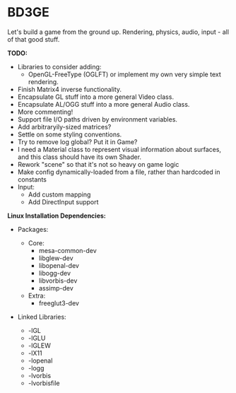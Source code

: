 BD3GE
===

Let's build a game from the ground up. Rendering, physics, audio, input - all of that good stuff.

**TODO:**

* Libraries to consider adding:
	* OpenGL-FreeType (OGLFT) or implement my own very simple text rendering.
* Finish Matrix4 inverse functionality.
* Encapsulate GL stuff into a more general Video class.
* Encapsulate AL/OGG stuff into a more general Audio class. 
* More commenting!
* Support file I/O paths driven by environment variables.
* Add arbitraryily-sized matrices?
* Settle on some styling conventions.
* Try to remove log global? Put it in Game?
* I need a Material class to represent visual information about surfaces, and this class should have its own Shader.
* Rework "scene" so that it's not so heavy on game logic
* Make config dynamically-loaded from a file, rather than hardcoded in constants
* Input:
    * Add custom mapping
	* Add DirectInput support

**Linux Installation Dependencies:**

* Packages:
	* Core:
		* mesa-common-dev
		* libglew-dev
		* libopenal-dev
		* libogg-dev
		* libvorbis-dev
		* assimp-dev
	* Extra:
		* freeglut3-dev

* Linked Libraries:
	* -lGL
	* -lGLU
	* -lGLEW
	* -lX11
	* -lopenal
	* -logg
	* -lvorbis
	* -lvorbisfile